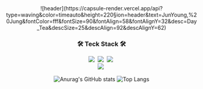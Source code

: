 <div align="center">
![header](https://capsule-render.vercel.app/api?type=waving&color=timeauto&height=220&section=header&text=JunYoung,%20Jung&fontColor=fff&fontSize=90&fontAlign=58&fontAlignY=32&desc=Day_Tea&descSize=25&descAlign=92&descAlignY=62)

<p align="center">
<h3 align="center">🛠 Teck Stack 🛠</h3>
<img src="https://img.shields.io/badge/HTML-E54E21?style=flat&logo=HTML&logoColor=white"/></a>&nbsp
<img src="https://img.shields.io/badge/CSS-0D73B7?style=flat&logo=CSS&logoColor=white"/></a>&nbsp
<img src="https://img.shields.io/badge/JavaScript-F7DF1E?style=flat&logo=JavaScript&logoColor=white"/></a>&nbsp
<br>
<img src="https://img.shields.io/badge/GitHub-gray?style=flat&logo=GitHub&logoColor=black"/></a>&nbsp
</p>

![Anurag's GitHub stats](https://github-readme-stats.vercel.app/api?username=DayTeaJun&show_icons=true&theme=dracula)
![Top Langs](https://github-readme-stats.vercel.app/api/top-langs/?username=DayTeaJun&langs_count=10&layout=compact&theme=dark)

</div>
